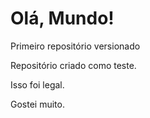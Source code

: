 # Olá, Mundo!
 Primeiro repositório versionado

 Repositório criado como teste.
 
 Isso foi legal.
 
 Gostei muito.